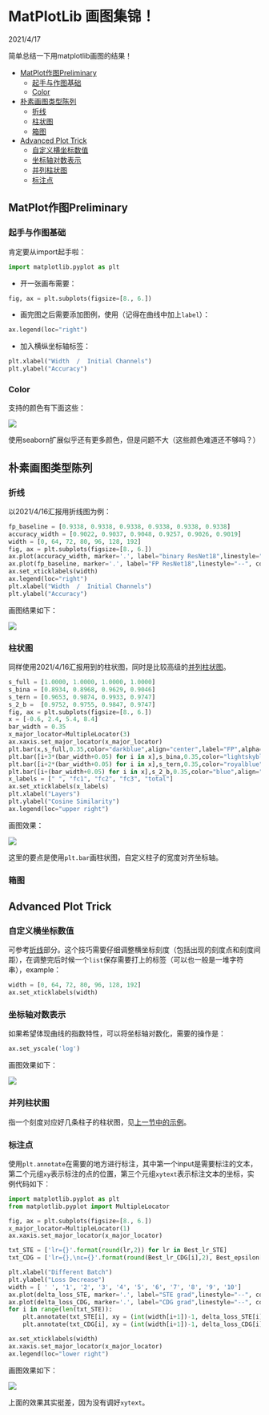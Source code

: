 # MatPlotLib 画图集锦！  

2021/4/17  

简单总结一下用matplotlib画图的结果！  

  - [MatPlot作图Preliminary](#matplot作图preliminary)
    - [起手与作图基础](#起手与作图基础)
    - [Color](#color)
  - [朴素画图类型陈列](#朴素画图类型陈列)
    - [折线](#折线)
    - [柱状图](#柱状图)
    - [箱图](#箱图)
  - [Advanced Plot Trick](#advanced-plot-trick)
    - [自定义横坐标数值](#自定义横坐标数值)
    - [坐标轴对数表示](#坐标轴对数表示)
    - [并列柱状图](#并列柱状图)
    - [标注点](#标注点)

## MatPlot作图Preliminary  
### 起手与作图基础  
肯定要从import起手啦：  

```python  
import matplotlib.pyplot as plt
```  

* 开一张画布需要：  

```python  
fig, ax = plt.subplots(figsize=[8., 6.])
```  

* 画完图之后需要添加图例，使用（记得在曲线中加上`label`）：  

```python  
ax.legend(loc="right")
```  

* 加入横纵坐标轴标签：  

```python  
plt.xlabel("Width  /  Initial Channels")
plt.ylabel("Accuracy")
```  

### Color  
支持的颜色有下面这些：  

![](https://raw.githubusercontent.com/YouCaiJun98/MyPicBed/main/imgs/202104170001.png)  

使用seaborn扩展似乎还有更多颜色，但是问题不大（这些颜色难道还不够吗？）    

## 朴素画图类型陈列  
### 折线  
以2021/4/16汇报用折线图为例：  

```python  
fp_baseline = [0.9338, 0.9338, 0.9338, 0.9338, 0.9338, 0.9338]
accuracy_width = [0.9022, 0.9037, 0.9048, 0.9257, 0.9026, 0.9019]
width = [0, 64, 72, 80, 96, 128, 192]
fig, ax = plt.subplots(figsize=[8., 6.])
ax.plot(accuracy_width, marker='.', label="binary ResNet18",linestyle="--")
ax.plot(fp_baseline, marker='.', label="FP ResNet18",linestyle="--", color='red')
ax.set_xticklabels(width)
ax.legend(loc="right")
plt.xlabel("Width  /  Initial Channels")
plt.ylabel("Accuracy")
```  

画图结果如下：  

![](https://raw.githubusercontent.com/YouCaiJun98/MyPicBed/main/imgs/202104160001.png)  


### 柱状图  
同样使用2021/4/16汇报用到的柱状图，同时是比较高级的[并列柱状图](#并列柱状图)。  

```python  
s_full = [1.0000, 1.0000, 1.0000, 1.0000]
s_bina = [0.8934, 0.8968, 0.9629, 0.9046]
s_tern = [0.9653, 0.9874, 0.9933, 0.9747]
s_2_b =  [0.9752, 0.9755, 0.9847, 0.9747]
fig, ax = plt.subplots(figsize=[8., 6.])
x = [-0.6, 2.4, 5.4, 8.4]
bar_width = 0.35
x_major_locator=MultipleLocator(3)
ax.xaxis.set_major_locator(x_major_locator)
plt.bar(x,s_full,0.35,color="darkblue",align="center",label="FP",alpha=0.5)
plt.bar([i+3*(bar_width+0.05) for i in x],s_bina,0.35,color="lightskyblue",align="center",label="Binary",alpha=0.5)
plt.bar([i+2*(bar_width+0.05) for i in x],s_tern,0.35,color="royalblue",align="center",label="Ternary",alpha=0.5)
plt.bar([i+(bar_width+0.05) for i in x],s_2_b,0.35,color="blue",align="center",label="2-bit",alpha=0.5)
x_labels = [" ", "fc1", "fc2", "fc3", "total"]
ax.set_xticklabels(x_labels)
plt.xlabel("Layers")
plt.ylabel("Cosine Similarity")
ax.legend(loc="upper right")
```  

画图效果：  

![](https://raw.githubusercontent.com/YouCaiJun98/MyPicBed/main/imgs/202104160004.png)  

这里的要点是使用`plt.bar`画柱状图，自定义柱子的宽度对齐坐标轴。  

### 箱图  


## Advanced Plot Trick  
### 自定义横坐标数值  
可参考[折线](#折线)部分。这个技巧需要仔细调整横坐标刻度（包括出现的刻度点和刻度间距），在调整完后时候一个`list`保存需要打上的标签（可以也一般是一堆字符串），example：  

```python  
width = [0, 64, 72, 80, 96, 128, 192]
ax.set_xticklabels(width)
```  

### 坐标轴对数表示  
如果希望体现曲线的指数特性，可以将坐标轴对数化，需要的操作是：  

```python  
ax.set_yscale('log') 
```  

画图效果如下：  

![](https://raw.githubusercontent.com/YouCaiJun98/MyPicBed/main/imgs/202104170002.png)  

### 并列柱状图  
指一个刻度对应好几条柱子的柱状图，见[上一节中的示例](#柱状图)。  

### 标注点  

使用`plt.annotate`在需要的地方进行标注，其中第一个input是需要标注的文本，第二个元组`xy`表示标注的点的位置，第三个元组`xytext`表示标注文本的坐标，实例代码如下：  

```python  
import matplotlib.pyplot as plt
from matplotlib.pyplot import MultipleLocator

fig, ax = plt.subplots(figsize=[8., 6.])
x_major_locator=MultipleLocator(1)
ax.xaxis.set_major_locator(x_major_locator)

txt_STE = ['lr={}'.format(round(lr,2)) for lr in Best_lr_STE]
txt_CDG = ['lr={},\nε={}'.format(round(Best_lr_CDG[i],2), Best_epsilon[i]) for i in range(len(Best_lr_CDG))]

plt.xlabel("Different Batch")
plt.ylabel("Loss Decrease")
width = [ ' ', '1', '2', '3', '4', '5', '6', '7', '8', '9', '10']
ax.plot(delta_loss_STE, marker='.', label="STE grad",linestyle="--", color='blue')
ax.plot(delta_loss_CDG, marker='.', label="CDG grad",linestyle="--", color='red')
for i in range(len(txt_STE)):
    plt.annotate(txt_STE[i], xy = (int(width[i+1])-1, delta_loss_STE[i]), xytext = (int(width[i+1])-1.35, delta_loss_STE[i]-0.015))
    plt.annotate(txt_CDG[i], xy = (int(width[i+1])-1, delta_loss_CDG[i]), xytext = (int(width[i+1])-1.35, delta_loss_CDG[i]-0.015))

ax.set_xticklabels(width)
ax.xaxis.set_major_locator(x_major_locator)
ax.legend(loc="lower right")
```  

画图效果如下：  

![](https://raw.githubusercontent.com/YouCaiJun98/MyPicBed/main/imgs/202105161000.png)  

上面的效果其实挺差，因为没有调好`xytext`。  